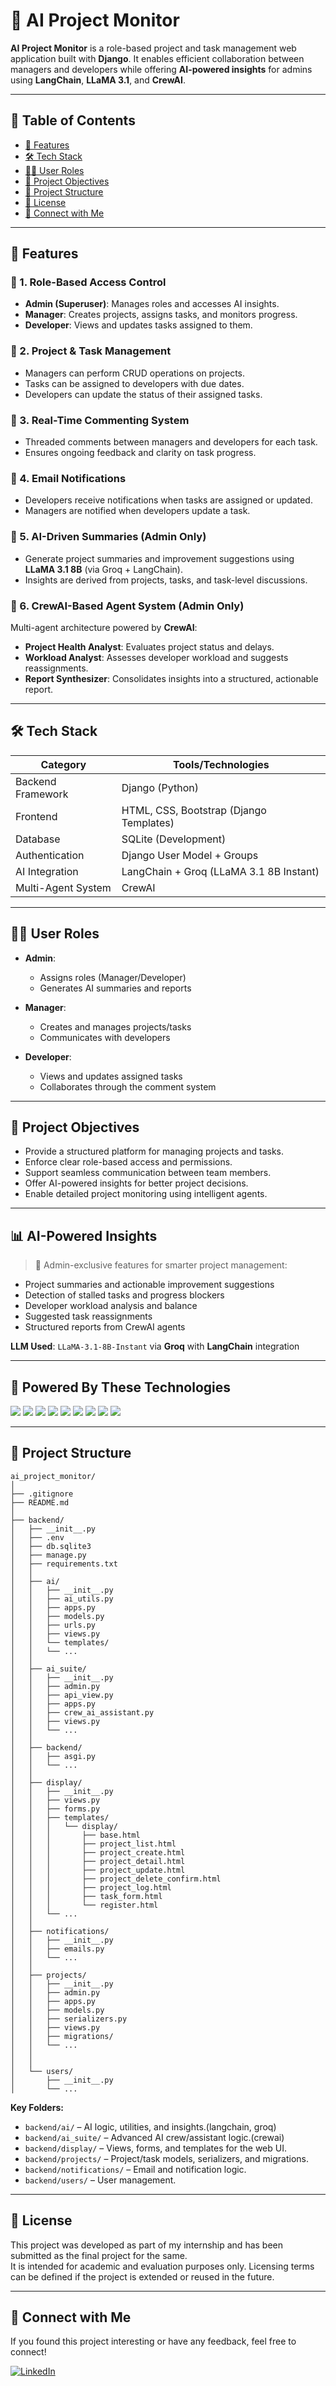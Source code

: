 # 🧠 AI Project Monitor

**AI Project Monitor** is a role-based project and task management web application built with **Django**. It enables efficient collaboration between managers and developers while offering **AI-powered insights** for admins using **LangChain**, **LLaMA 3.1**, and **CrewAI**.

---

## 📌 Table of Contents

- [🚀 Features](#-features)
- [🛠️ Tech Stack](#️-tech-stack)
- [🧑‍💼 User Roles](#-user-roles)
- [🎯 Project Objectives](#-project-objectives)
- [📂 Project Structure](#-project-structure)
- [📄 License](#-license)
- [🤝 Connect with Me](#-connect-with-me)

---

## 🚀 Features

### 🔐 1. Role-Based Access Control

- **Admin (Superuser)**: Manages roles and accesses AI insights.
- **Manager**: Creates projects, assigns tasks, and monitors progress.
- **Developer**: Views and updates tasks assigned to them.

### 📁 2. Project & Task Management

- Managers can perform CRUD operations on projects.
- Tasks can be assigned to developers with due dates.
- Developers can update the status of their assigned tasks.

### 💬 3. Real-Time Commenting System

- Threaded comments between managers and developers for each task.
- Ensures ongoing feedback and clarity on task progress.

### 📧 4. Email Notifications

- Developers receive notifications when tasks are assigned or updated.
- Managers are notified when developers update a task.

### 🤖 5. AI-Driven Summaries (Admin Only)

- Generate project summaries and improvement suggestions using **LLaMA 3.1 8B** (via Groq + LangChain).
- Insights are derived from projects, tasks, and task-level discussions.

### 🧩 6. CrewAI-Based Agent System (Admin Only)

Multi-agent architecture powered by **CrewAI**:

- **Project Health Analyst**: Evaluates project status and delays.
- **Workload Analyst**: Assesses developer workload and suggests reassignments.
- **Report Synthesizer**: Consolidates insights into a structured, actionable report.

---

## 🛠️ Tech Stack

| Category             | Tools/Technologies                                 |
|----------------------|----------------------------------------------------|
| Backend Framework    | Django (Python)                                    |
| Frontend             | HTML, CSS, Bootstrap (Django Templates)            |
| Database             | SQLite (Development)                               |
| Authentication       | Django User Model + Groups                         |
| AI Integration       | LangChain + Groq (LLaMA 3.1 8B Instant)             |
| Multi-Agent System   | CrewAI                                              |

---

## 🧑‍💼 User Roles

- **Admin**:
  - Assigns roles (Manager/Developer)
  - Generates AI summaries and reports

- **Manager**:
  - Creates and manages projects/tasks
  - Communicates with developers

- **Developer**:
  - Views and updates assigned tasks
  - Collaborates through the comment system

---

## 🎯 Project Objectives

- Provide a structured platform for managing projects and tasks.
- Enforce clear role-based access and permissions.
- Support seamless communication between team members.
- Offer AI-powered insights for better project decisions.
- Enable detailed project monitoring using intelligent agents.

---

## 📊 AI-Powered Insights

> 🧠 Admin-exclusive features for smarter project management:

- Project summaries and actionable improvement suggestions
- Detection of stalled tasks and progress blockers
- Developer workload analysis and balance
- Suggested task reassignments
- Structured reports from CrewAI agents

**LLM Used**: `LLaMA-3.1-8B-Instant` via **Groq** with **LangChain** integration

---

## 🚀 Powered By These Technologies

<p align="left">
  <img src="https://img.shields.io/badge/Django-092E20?style=for-the-badge&logo=django&logoColor=white" />
  <img src="https://img.shields.io/badge/Python-3670A0?style=for-the-badge&logo=python&logoColor=white" />
  <img src="https://img.shields.io/badge/HTML5-E34F26?style=for-the-badge&logo=html5&logoColor=white" />
  <img src="https://img.shields.io/badge/CSS3-1572B6?style=for-the-badge&logo=css3&logoColor=white" />
  <img src="https://img.shields.io/badge/Bootstrap-7952B3?style=for-the-badge&logo=bootstrap&logoColor=white" />
  <img src="https://img.shields.io/badge/SQLite-003B57?style=for-the-badge&logo=sqlite&logoColor=white" />
  <img src="https://img.shields.io/badge/LangChain-black?style=for-the-badge" />
  <img src="https://img.shields.io/badge/Groq-FF6B6B?style=for-the-badge" />
  <img src="https://img.shields.io/badge/CrewAI-purple?style=for-the-badge" />
</p>

---

## 📂 Project Structure

```
ai_project_monitor/
│
├── .gitignore
├── README.md
│
├── backend/
│   ├── __init__.py
│   ├── .env
│   ├── db.sqlite3
│   ├── manage.py
│   ├── requirements.txt
│   │
│   ├── ai/
│   │   ├── __init__.py
│   │   ├── ai_utils.py
│   │   ├── apps.py
│   │   ├── models.py
│   │   ├── urls.py
│   │   ├── views.py
│   │   └── templates/
│   │   └── ...
│   │
│   ├── ai_suite/
│   │   ├── __init__.py
│   │   ├── admin.py
│   │   ├── api_view.py
│   │   ├── apps.py
│   │   ├── crew_ai_assistant.py
│   │   ├── views.py
│   │   └── ...
│   │
│   ├── backend/
│   │   ├── asgi.py
│   │   └── ...
│   │
│   ├── display/
│   │   ├── __init__.py
│   │   ├── views.py
│   │   ├── forms.py
│   │   ├── templates/
│   │   │   └── display/
│   │   │       ├── base.html
│   │   │       ├── project_list.html
│   │   │       ├── project_create.html
│   │   │       ├── project_detail.html
│   │   │       ├── project_update.html
│   │   │       ├── project_delete_confirm.html
│   │   │       ├── project_log.html
│   │   │       ├── task_form.html
│   │   │       └── register.html
│   │   └── ...
│   │
│   ├── notifications/
│   │   ├── __init__.py
│   │   ├── emails.py
│   │   └── ...
│   │
│   ├── projects/
│   │   ├── __init__.py
│   │   ├── admin.py
│   │   ├── apps.py
│   │   ├── models.py
│   │   ├── serializers.py
│   │   ├── views.py
│   │   ├── migrations/
│   │   └── ...
│   │
│   │
│   └── users/
│       ├── __init__.py
│       └── ...
```

**Key Folders:**
- `backend/ai/` – AI logic, utilities, and insights.(langchain, groq)
- `backend/ai_suite/` – Advanced AI crew/assistant logic.(crewai)
- `backend/display/` – Views, forms, and templates for the web UI.
- `backend/projects/` – Project/task models, serializers, and migrations.
- `backend/notifications/` – Email and notification logic.
- `backend/users/` – User management.

---

## 📄 License

This project was developed as part of my internship and has been submitted as the final project for the same.  
It is intended for academic and evaluation purposes only. Licensing terms can be defined if the project is extended or reused in the future.

---

## 🤝 Connect with Me

If you found this project interesting or have any feedback, feel free to connect!

[![LinkedIn](https://img.shields.io/badge/LinkedIn-0A66C2?style=for-the-badge&logo=linkedin&logoColor=white)](https://www.linkedin.com/in/h-athulkrishnan/)



